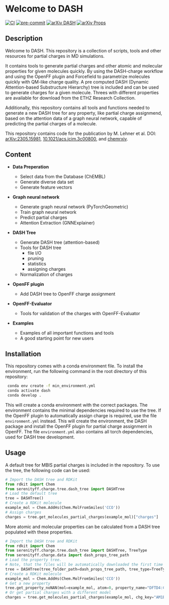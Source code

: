 Welcome to DASH
==============================

[//]: # (Badges)
[![CI](https://github.com/rinikerlab/DASH-tree/actions/workflows/CI.yaml/badge.svg)](https://github.com/rinikerlab/DASH-tree/actions/workflows/CI.yaml)
[![pre-commit](https://img.shields.io/badge/pre--commit-enabled-brightgreen?logo=pre-commit)](https://github.com/pre-commit/pre-commit)
[![arXiv DASH](https://img.shields.io/badge/arXiv:DASH-2305.15981-b31b1b.svg)](https://doi.org/10.48550/arXiv.2305.15981)
[![arXiv Props](https://img.shields.io/badge/chemrxiv:Props-2024_0ks0p-b31b1b.svg)](https://chemrxiv.org/engage/chemrxiv/article-details/6666e12112188379d8c44aa5)



Description
-------------

   Welcome to DASH. This repository is a collection of scripts, tools and other resources for partial charges in MD simulations.

   It contains tools to generate partial charges and other atomic and molecular properties for given molecules quickly. By using the DASH-charge workflow and using the OpenFF plugin and Forcefield to parametrize molecules quickly with QM-like charge quality. A pre computed DASH (Dynamic Attention-based Substructure Hierarchy) tree is included and can be used to generate charges for a given molecule. Threes with different properties are available for download from the ETHZ Research Collection.

   Additionally, this repository contains all tools and functions needed to generate a new DASH tree for any property, like partial charge assignmend, based on the attention data of a graph neural network, capable of predicting the partial charges of a molecule.

   This repository contains code for the publication by M. Lehner et al. DOI: [arXiv:2305.15981](https://doi.org/10.48550/arXiv.2305.15981), [10.1021/acs.jcim.3c00800](https://pubs.acs.org/doi/full/10.1021/acs.jcim.3c00800), and [chemrxiv](https://chemrxiv.org/engage/chemrxiv/article-details/6666e12112188379d8c44aa5).


Content
-------------

* **Data Preperation**
    * Select data from the Database (ChEMBL)
    * Generate diverse data set
    * Generate feature vectors

* **Graph neural network**
    * Generate graph neural network (PyTorchGeometric)
    * Train graph neural network
    * Predict partial charges
    * Attention Extraction (GNNExplainer)

* **DASH Tree**
    * Generate DASH tree (attention-based)
    * Tools for DASH tree
        * file I/O
        * pruning
        * statistics
        * assigning charges
    * Normalization of charges

* **OpenFF plugin**
    * Add DASH tree to OpenFF charge assignment

* **OpenFF-Evaluator**
    * Tools for validation of the charges with OpenFF-Evaluator

* **Examples**
    * Examples of all important functions and tools
    * A good starting point for new users


Installation
-------------

   This repository comes with a conda environment file. To install the environment, run the following command in the root directory of this repository:

   ```bash
    conda env create -f min_environment.yml
    conda activate dash
    conda develop .
   ```

This will create a conda environment with the correct packages. The environment contains the minimal dependencies required to use the tree. If the OpenFF plugin to automatically assign charge is required, use the file  `environment.yml` instead. This will create the environment, the DASH package and install the OpenFF plugin for partial charge assignment in OpenFF. The file `environment.yml` also contains all torch dependencies, used for DASH tree development.


Usage
-------------

A default tree for MBIS partial charges is included in the repository. To use the tree, the following code can be used:

```python
# Import the DASH tree and RDKit
from rdkit import Chem
from serenityff.charge.tree.dash_tree import DASHTree
# Load the default tree
tree = DASHTree()
# Create a RDKit molecule
example_mol = Chem.AddHs(Chem.MolFromSmiles('CCO'))
# Assign charges
charges = tree.get_molecules_partial_charges(example_mol)["charges"]
```

More atomic and molecular properties can be calculated from a DASH tree populated with these properties. 
    
```python
# Import the DASH tree and RDKit
from rdkit import Chem
from serenityff.charge.tree.dash_tree import DASHTree, TreeType
from serenityff.charge.data import dash_props_tree_path
# Load the property tree. 
# Note, that the files will be automatically downloaded the first time the tree is loaded from the ETHZ Research Collection.
tree = DASHTree(tree_folder_path=dash_props_tree_path, tree_type=TreeType.FULL)
# Create a RDKit molecule
example_mol = Chem.AddHs(Chem.MolFromSmiles('CCO'))
# Get a new property
tree.get_property_noNAN(mol=example_mol, atom=0, property_name="DFTD4:C6")
# Or get partial charges with a different model
charges = tree.get_molecules_partial_charges(example_mol, chg_key="AM1BCC", chg_std_key="AM1BCC_std")["charges"]

